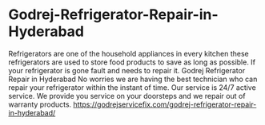 # Godrej-Refrigerator-Repair-in-Hyderabad
Refrigerators are one of the household appliances in every kitchen these refrigerators are used to store food products to save as long as possible. If your refrigerator is gone fault and needs to repair it. Godrej Refrigerator Repair in Hyderabad No worries we are having the best technician who can repair your refrigerator within the instant of time. Our service is 24/7 active service. We provide you service on your doorsteps and we repair out of warranty products. https://godrejservicefix.com/godrej-refrigerator-repair-in-hyderabad/
